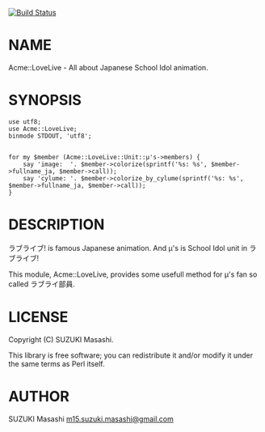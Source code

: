 [![Build Status](https://travis-ci.org/masasuzu/p5-Acme-LoveLive.svg?branch=master)](https://travis-ci.org/masasuzu/p5-Acme-LoveLive)
# NAME

Acme::LoveLive - All about Japanese School Idol animation.

# SYNOPSIS

    use utf8;
    use Acme::LoveLive;
    binmode STDOUT, 'utf8';


    for my $member (Acme::LoveLive::Unit::μ's->members) {
        say 'image:  '. $member->colorize(sprintf('%s: %s', $member->fullname_ja, $member->call));
        say 'cylume: '. $member->colorize_by_cylume(sprintf('%s: %s', $member->fullname_ja, $member->call));
    }

# DESCRIPTION

ラブライブ! is famous Japanese animation.
And μ's is School Idol unit in ラブライブ!

This module, Acme::LoveLive, provides some usefull method  for μ's fan so called ラブライ部員.

# LICENSE

Copyright (C) SUZUKI Masashi.

This library is free software; you can redistribute it and/or modify
it under the same terms as Perl itself.

# AUTHOR

SUZUKI Masashi <m15.suzuki.masashi@gmail.com>
